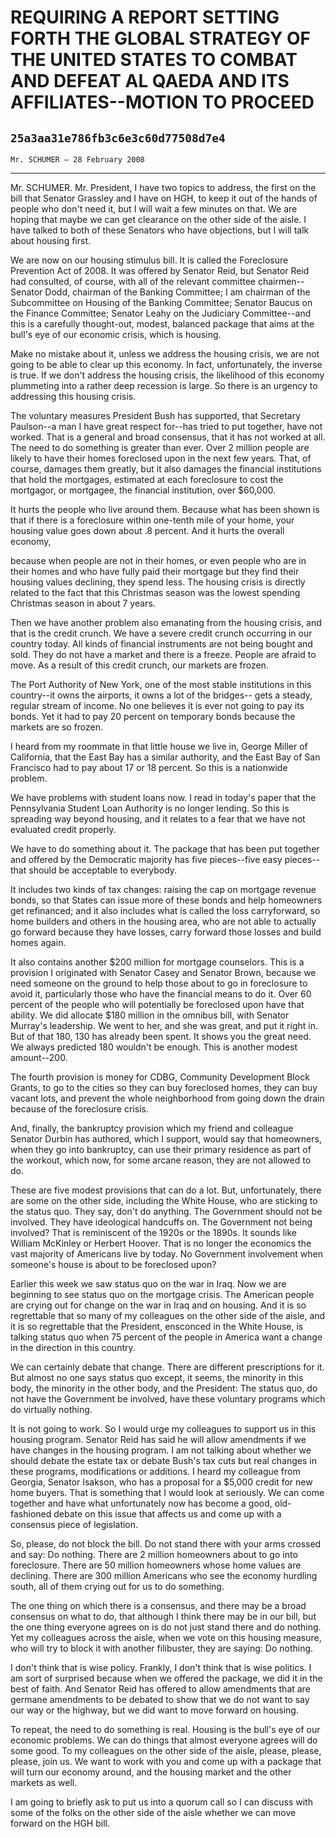# REQUIRING A REPORT SETTING FORTH THE GLOBAL STRATEGY OF THE UNITED  STATES TO COMBAT AND DEFEAT AL QAEDA AND ITS AFFILIATES--MOTION TO  PROCEED
## `25a3aa31e786fb3c6e3c60d77508d7e4`
`Mr. SCHUMER — 28 February 2008`

---


Mr. SCHUMER. Mr. President, I have two topics to address, the first 
on the bill that Senator Grassley and I have on HGH, to keep it out of 
the hands of people who don't need it, but I will wait a few minutes on 
that. We are hoping that maybe we can get clearance on the other side 
of the aisle. I have talked to both of these Senators who have 
objections, but I will talk about housing first.

We are now on our housing stimulus bill. It is called the Foreclosure 
Prevention Act of 2008. It was offered by Senator Reid, but Senator 
Reid had consulted, of course, with all of the relevant committee 
chairmen--Senator Dodd, chairman of the Banking Committee; I am 
chairman of the Subcommittee on Housing of the Banking Committee; 
Senator Baucus on the Finance Committee; Senator Leahy on the Judiciary 
Committee--and this is a carefully thought-out, modest, balanced 
package that aims at the bull's eye of our economic crisis, which is 
housing.

Make no mistake about it, unless we address the housing crisis, we 
are not going to be able to clear up this economy. In fact, 
unfortunately, the inverse is true. If we don't address the housing 
crisis, the likelihood of this economy plummeting into a rather deep 
recession is large. So there is an urgency to addressing this housing 
crisis.

The voluntary measures President Bush has supported, that Secretary 
Paulson--a man I have great respect for--has tried to put together, 
have not worked. That is a general and broad consensus, that it has not 
worked at all. The need to do something is greater than ever. Over 2 
million people are likely to have their homes foreclosed upon in the 
next few years. That, of course, damages them greatly, but it also 
damages the financial institutions that hold the mortgages, estimated 
at each foreclosure to cost the mortgagor, or mortgagee, the financial 
institution, over $60,000.

It hurts the people who live around them. Because what has been shown 
is that if there is a foreclosure within one-tenth mile of your home, 
your housing value goes down about .8 percent. And it hurts the overall 
economy,


because when people are not in their homes, or even people who are in 
their homes and who have fully paid their mortgage but they find their 
housing values declining, they spend less. The housing crisis is 
directly related to the fact that this Christmas season was the lowest 
spending Christmas season in about 7 years.

Then we have another problem also emanating from the housing crisis, 
and that is the credit crunch. We have a severe credit crunch occurring 
in our country today. All kinds of financial instruments are not being 
bought and sold. They do not have a market and there is a freeze. 
People are afraid to move. As a result of this credit crunch, our 
markets are frozen.

The Port Authority of New York, one of the most stable institutions 
in this country--it owns the airports, it owns a lot of the bridges--
gets a steady, regular stream of income. No one believes it is ever not 
going to pay its bonds. Yet it had to pay 20 percent on temporary bonds 
because the markets are so frozen.

I heard from my roommate in that little house we live in, George 
Miller of California, that the East Bay has a similar authority, and 
the East Bay of San Francisco had to pay about 17 or 18 percent. So 
this is a nationwide problem.

We have problems with student loans now. I read in today's paper that 
the Pennsylvania Student Loan Authority is no longer lending. So this 
is spreading way beyond housing, and it relates to a fear that we have 
not evaluated credit properly.

We have to do something about it. The package that has been put 
together and offered by the Democratic majority has five pieces--five 
easy pieces--that should be acceptable to everybody.

It includes two kinds of tax changes: raising the cap on mortgage 
revenue bonds, so that States can issue more of these bonds and help 
homeowners get refinanced; and it also includes what is called the loss 
carryforward, so home builders and others in the housing area, who are 
not able to actually go forward because they have losses, carry forward 
those losses and build homes again.

It also contains another $200 million for mortgage counselors. This 
is a provision I originated with Senator Casey and Senator Brown, 
because we need someone on the ground to help those about to go in 
foreclosure to avoid it, particularly those who have the financial 
means to do it. Over 60 percent of the people who will potentially be 
foreclosed upon have that ability. We did allocate $180 million in the 
omnibus bill, with Senator Murray's leadership. We went to her, and she 
was great, and put it right in. But of that 180, 130 has already been 
spent. It shows you the great need. We always predicted 180 wouldn't be 
enough. This is another modest amount--200.

The fourth provision is money for CDBG, Community Development Block 
Grants, to go to the cities so they can buy foreclosed homes, they can 
buy vacant lots, and prevent the whole neighborhood from going down the 
drain because of the foreclosure crisis.

And, finally, the bankruptcy provision which my friend and colleague 
Senator Durbin has authored, which I support, would say that 
homeowners, when they go into bankruptcy, can use their primary 
residence as part of the workout, which now, for some arcane reason, 
they are not allowed to do.

These are five modest provisions that can do a lot. But, 
unfortunately, there are some on the other side, including the White 
House, who are sticking to the status quo. They say, don't do anything. 
The Government should not be involved. They have ideological handcuffs 
on. The Government not being involved? That is reminiscent of the 1920s 
or the 1890s. It sounds like William McKinley or Herbert Hoover. That 
is no longer the economics the vast majority of Americans live by 
today. No Government involvement when someone's house is about to be 
foreclosed upon?

Earlier this week we saw status quo on the war in Iraq. Now we are 
beginning to see status quo on the mortgage crisis. The American people 
are crying out for change on the war in Iraq and on housing. And it is 
so regrettable that so many of my colleagues on the other side of the 
aisle, and it is so regrettable that the President, ensconced in the 
White House, is talking status quo when 75 percent of the people in 
America want a change in the direction in this country.

We can certainly debate that change. There are different 
prescriptions for it. But almost no one says status quo except, it 
seems, the minority in this body, the minority in the other body, and 
the President: The status quo, do not have the Government be involved, 
have these voluntary programs which do virtually nothing.

It is not going to work. So I would urge my colleagues to support us 
in this housing program. Senator Reid has said he will allow amendments 
if we have changes in the housing program. I am not talking about 
whether we should debate the estate tax or debate Bush's tax cuts but 
real changes in these programs, modifications or additions. I heard my 
colleague from Georgia, Senator Isakson, who has a proposal for a 
$5,000 credit for new home buyers. That is something that I would look 
at seriously. We can come together and have what unfortunately now has 
become a good, old-fashioned debate on this issue that affects us and 
come up with a consensus piece of legislation.

So, please, do not block the bill. Do not stand there with your arms 
crossed and say: Do nothing. There are 2 million homeowners about to go 
into foreclosure. There are 50 million homeowners whose home values are 
declining. There are 300 million Americans who see the economy hurdling 
south, all of them crying out for us to do something.

The one thing on which there is a consensus, and there may be a broad 
consensus on what to do, that although I think there may be in our 
bill, but the one thing everyone agrees on is do not just stand there 
and do nothing. Yet my colleagues across the aisle, when we vote on 
this housing measure, who will try to block it with another filibuster, 
they are saying: Do nothing.

I don't think that is wise policy. Frankly, I don't think that is 
wise politics. I am sort of surprised because when we offered the 
package, we did it in the best of faith. And Senator Reid has offered 
to allow amendments that are germane amendments to be debated to show 
that we do not want to say our way or the highway, but we did want to 
move forward on housing.

To repeat, the need to do something is real. Housing is the bull's 
eye of our economic problems. We can do things that almost everyone 
agrees will do some good. To my colleagues on the other side of the 
aisle, please, please, please, join us. We want to work with you and 
come up with a package that will turn our economy around, and the 
housing market and the other markets as well.

I am going to briefly ask to put us into a quorum call so I can 
discuss with some of the folks on the other side of the aisle whether 
we can move forward on the HGH bill.